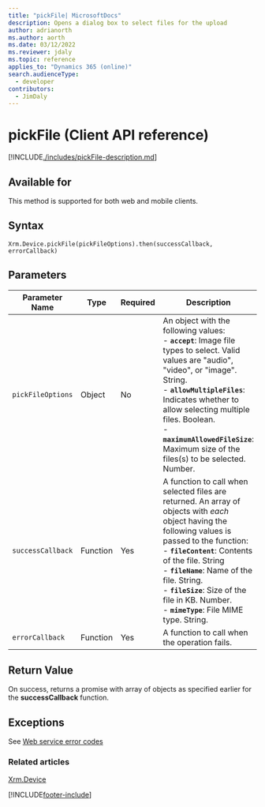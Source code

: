 ```yaml
---
title: "pickFile| MicrosoftDocs"
description: Opens a dialog box to select files for the upload
author: adrianorth
ms.author: aorth
ms.date: 03/12/2022
ms.reviewer: jdaly
ms.topic: reference
applies_to: "Dynamics 365 (online)"
search.audienceType:
  - developer
contributors:
  - JimDaly
---
```


# pickFile (Client API reference)

[!INCLUDE[./includes/pickFile-description.md](./includes/pickFile-description.md)]

## Available for

This method is supported for both web and mobile clients.

## Syntax

`Xrm.Device.pickFile(pickFileOptions).then(successCallback, errorCallback)`

## Parameters

| Parameter Name  | Type     | Required | Description|
| --------------- | -------- | -------- | -----------|
| `pickFileOptions` | Object   | No       | An object with the following values:<br/>- **`accept`**: Image file types to select. Valid values are "audio", "video", or "image". String.<br/>- **`allowMultipleFiles`**: Indicates whether to allow selecting multiple files. Boolean.<br/>- **`maximumAllowedFileSize`**: Maximum size of the files(s) to be selected. Number.                          |
| `successCallback` | Function | Yes      | A function to call when selected files are returned. An array of objects with _each_ object having the following values is passed to the function:<br/>- **`fileContent`**: Contents of the file. String <br/>- **`fileName`**: Name of the file. String.<br/>- **`fileSize`**: Size of the file in KB. Number.<br/>- **`mimeType`**: File MIME type. String. |
| `errorCallback`   | Function | Yes      | A function to call when the operation fails.|

## Return Value

On success, returns a promise with array of objects as specified earlier for the **successCallback** function.

## Exceptions

See [Web service error codes](../../../../data-platform/reference/web-service-error-codes.md)

### Related articles

[Xrm.Device](../xrm-device.md)

[!INCLUDE[footer-include](../../../../../includes/footer-banner.md)]
